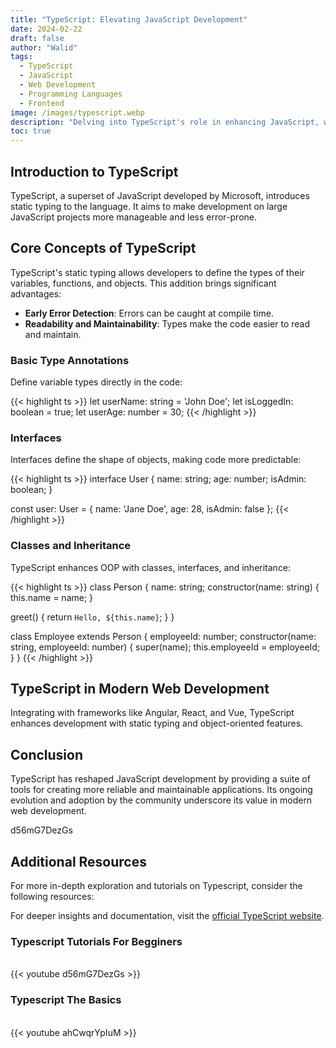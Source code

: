 ```yaml
---
title: "TypeScript: Elevating JavaScript Development"
date: 2024-02-22
draft: false
author: "Walid"
tags:
  - TypeScript
  - JavaScript
  - Web Development
  - Programming Languages
  - Frontend
image: /images/typescript.webp
description: "Delving into TypeScript's role in enhancing JavaScript, with insights into its features, benefits, and practical code examples."
toc: true
---
```


## Introduction to TypeScript

TypeScript, a superset of JavaScript developed by Microsoft, introduces static typing to the language. It aims to make development on large JavaScript projects more manageable and less error-prone.

## Core Concepts of TypeScript

TypeScript's static typing allows developers to define the types of their variables, functions, and objects. This addition brings significant advantages:

- **Early Error Detection**: Errors can be caught at compile time.
- **Readability and Maintainability**: Types make the code easier to read and maintain.

### Basic Type Annotations

Define variable types directly in the code:

{{< highlight ts >}}
let userName: string = 'John Doe';
let isLoggedIn: boolean = true;
let userAge: number = 30;
{{< /highlight >}}

### Interfaces

Interfaces define the shape of objects, making code more predictable:

{{< highlight ts >}}
interface User {
  name: string;
  age: number;
  isAdmin: boolean;
}

const user: User = {
  name: 'Jane Doe',
  age: 28,
  isAdmin: false
};
{{< /highlight >}}

### Classes and Inheritance

TypeScript enhances OOP with classes, interfaces, and inheritance:

{{< highlight ts >}}
class Person {
  name: string;
  constructor(name: string) {
    this.name = name;
  }

  greet() {
    return `Hello, ${this.name}`;
  }
}

class Employee extends Person {
  employeeId: number;
  constructor(name: string, employeeId: number) {
    super(name);
    this.employeeId = employeeId;
  }
}
{{< /highlight >}}

## TypeScript in Modern Web Development

Integrating with frameworks like Angular, React, and Vue, TypeScript enhances development with static typing and object-oriented features.

## Conclusion

TypeScript has reshaped JavaScript development by providing a suite of tools for creating more reliable and maintainable applications. Its ongoing evolution and adoption by the community underscore its value in modern web development.

d56mG7DezGs

## Additional Resources

For more in-depth exploration and tutorials on Typescript, consider the following resources:

For deeper insights and documentation, visit the [official TypeScript website](https://www.typescriptlang.org/docs/).

### Typescript Tutorials For Begginers

<br>
{{< youtube d56mG7DezGs >}}
<br>

### Typescript The Basics

<br>
{{< youtube ahCwqrYpIuM >}}
<br>

